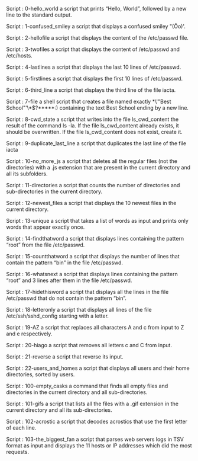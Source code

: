 Script : 0-hello_world a script that prints “Hello, World”, followed by a new line to the standard output.

Script : 1-confused_smiley a script that displays a confused smiley "(Ôo)'.

Script : 2-hellofile a script that displays the content of the /etc/passwd file.

Script : 3-twofiles a script that displays the content of /etc/passwd and /etc/hosts.

Script : 4-lastlines a script that displays the last 10 lines of /etc/passwd.

Script : 5-firstlines a script that displays the first 10 lines of /etc/passwd.

Script : 6-third_line a script that displays the third line of the file iacta.

Script : 7-file a shell script that creates a file named exactly \*\\'"Best School"\'\\*$\?\*\*\*\*\*:) containing the text Best School ending by a new line.

Script : 8-cwd_state a script that writes into the file ls_cwd_content the result of the command ls -la. If the file ls_cwd_content already exists, it should be overwritten. If the file ls_cwd_content does not exist, create it.

Script : 9-duplicate_last_line a script that duplicates the last line of the file iacta

Script : 10-no_more_js  a script that deletes all the regular files (not the directories) with a .js extension that are present in the current directory and all its subfolders.

Script : 11-directories a script that counts the number of directories and sub-directories in the current directory.

Script : 12-newest_files a script that displays the 10 newest files in the current directory.

Script : 13-unique a script that takes a list of words as input and prints only words that appear exactly once.

Script : 14-findthatword a script that displays lines containing the pattern “root” from the file /etc/passwd.

Script : 15-countthatword a script that displays the number of lines that contain the pattern “bin” in the file /etc/passwd.

Script : 16-whatsnext a script that displays lines containing the pattern “root” and 3 lines after them in the file /etc/passwd.

Script : 17-hidethisword a script that displays all the lines in the file /etc/passwd that do not contain the pattern “bin”.

Script : 18-letteronly a script that displays all lines of the file /etc/ssh/sshd_config starting with a letter.

Script : 19-AZ a script that replaces all characters A and c from input to Z and e respectively.

Script : 20-hiago a script that removes all letters c and C from input.

Script : 21-reverse a script that reverse its input.

Script : 22-users_and_homes a script that displays all users and their home directories, sorted by users.

Script : 100-empty_casks a command that finds all empty files and directories in the current directory and all sub-directories.

Script : 101-gifs a script that lists all the files with a .gif extension in the current directory and all its sub-directories.

Script : 102-acrostic a script that decodes acrostics that use the first letter of each line.

Script : 103-the_biggest_fan a script that parses web servers logs in TSV format as input and displays the 11 hosts or IP addresses which did the most requests.



